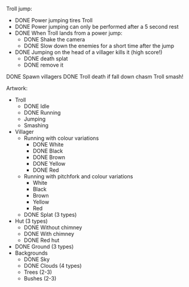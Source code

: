 
Troll jump:

- DONE Power jumping tires Troll
- DONE Power jumping can only be performed after a 5 second rest
- DONE When Troll lands from a power jump:
	- DONE Shake the camera
	- DONE Slow down the enemies for a short time after the jump
- DONE Jumping on the head of a villager kills it (high score!)
	- DONE death splat
	- DONE remove it

DONE Spawn villagers
DONE Troll death if fall down chasm
Troll smash!

Artwork:

- Troll
	- DONE Idle
	- DONE Running
	- Jumping
	- Smashing
- Villager
	- Running with colour variations
		- DONE White
		- DONE Black
		- DONE Brown
		- DONE Yellow
		- DONE Red
	- Running with pitchfork and colour variations
		- White
		- Black
		- Brown
		- Yellow
		- Red
	- DONE Splat (3 types)
- Hut (3 types)
	- DONE Without chimney
	- DONE With chimney
	- DONE Red hut
- DONE Ground (3 types)
- Backgrounds
	- DONE Sky
	- DONE Clouds (4 types)
	- Trees (2-3)
	- Bushes (2-3)